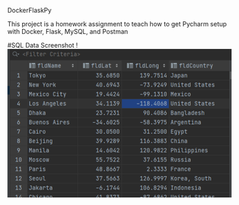DockerFlaskPy

This project is a homework assignment to teach how to get Pycharm setup with Docker, Flask, MySQL, and Postman

#SQL Data Screenshot
!![MySQL data](screenshots/query.png)